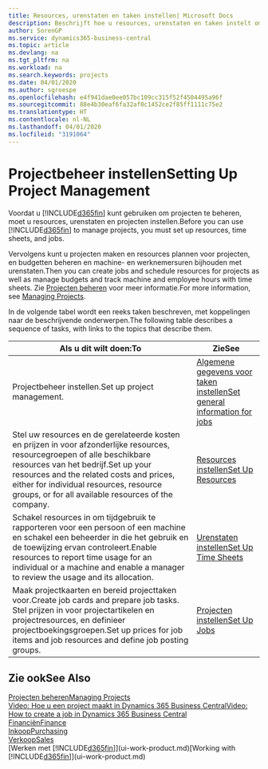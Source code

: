 ```yaml
---
title: Resources, urenstaten en taken instellen| Microsoft Docs
description: Beschrijft hoe u resources, urenstaten en taken instelt om projecten te beheren.
author: SorenGP
ms.service: dynamics365-business-central
ms.topic: article
ms.devlang: na
ms.tgt_pltfrm: na
ms.workload: na
ms.search.keywords: projects
ms.date: 04/01/2020
ms.author: sgroespe
ms.openlocfilehash: e4f941dae0ee057bc109cc315f52f4504495a96f
ms.sourcegitcommit: 88e4b30eaf6fa32af0c1452ce2f85ff1111c75e2
ms.translationtype: HT
ms.contentlocale: nl-NL
ms.lasthandoff: 04/01/2020
ms.locfileid: "3191064"
---
```

# <a name="setting-up-project-management"></a><span data-ttu-id="7d17a-103">Projectbeheer instellen</span><span class="sxs-lookup"><span data-stu-id="7d17a-103">Setting Up Project Management</span></span>
<span data-ttu-id="7d17a-104">Voordat u [!INCLUDE[d365fin](includes/d365fin_md.md)] kunt gebruiken om projecten te beheren, moet u resources, urenstaten en projecten instellen.</span><span class="sxs-lookup"><span data-stu-id="7d17a-104">Before you can use [!INCLUDE[d365fin](includes/d365fin_md.md)] to manage projects, you must set up resources, time sheets, and jobs.</span></span>

<span data-ttu-id="7d17a-105">Vervolgens kunt u projecten maken en resources plannen voor projecten, en budgetten beheren en machine- en werknemersuren bijhouden met urenstaten.</span><span class="sxs-lookup"><span data-stu-id="7d17a-105">Then you can create jobs and schedule resources for projects as well as manage budgets and track machine and employee hours with time sheets.</span></span> <span data-ttu-id="7d17a-106">Zie [Projecten beheren](projects-manage-projects.md) voor meer informatie.</span><span class="sxs-lookup"><span data-stu-id="7d17a-106">For more information, see [Managing Projects](projects-manage-projects.md).</span></span>  

<span data-ttu-id="7d17a-107">In de volgende tabel wordt een reeks taken beschreven, met koppelingen naar de beschrijvende onderwerpen.</span><span class="sxs-lookup"><span data-stu-id="7d17a-107">The following table describes a sequence of tasks, with links to the topics that describe them.</span></span>

| <span data-ttu-id="7d17a-108">Als u dit wilt doen:</span><span class="sxs-lookup"><span data-stu-id="7d17a-108">To</span></span> | <span data-ttu-id="7d17a-109">Zie</span><span class="sxs-lookup"><span data-stu-id="7d17a-109">See</span></span> |
| --- | --- |
| <span data-ttu-id="7d17a-110">Projectbeheer instellen.</span><span class="sxs-lookup"><span data-stu-id="7d17a-110">Set up project management.</span></span>|[<span data-ttu-id="7d17a-111">Algemene gegevens voor taken instellen</span><span class="sxs-lookup"><span data-stu-id="7d17a-111">Set general information for jobs</span></span>](projects-how-setup-jobs.md#to-set-general-information-for-jobs)|
| <span data-ttu-id="7d17a-112">Stel uw resources en de gerelateerde kosten en prijzen in voor afzonderlijke resources, resourcegroepen of alle beschikbare resources van het bedrijf.</span><span class="sxs-lookup"><span data-stu-id="7d17a-112">Set up your resources and the related costs and prices, either for individual resources, resource groups, or for all available resources of the company.</span></span> |[<span data-ttu-id="7d17a-113">Resources instellen</span><span class="sxs-lookup"><span data-stu-id="7d17a-113">Set Up Resources</span></span>](projects-how-setup-resources.md) |
| <span data-ttu-id="7d17a-114">Schakel resources in om tijdgebruik te rapporteren voor een persoon of een machine en schakel een beheerder in die het gebruik en de toewijzing ervan controleert.</span><span class="sxs-lookup"><span data-stu-id="7d17a-114">Enable resources to report time usage for an individual or a machine and enable a manager to review the usage and its allocation.</span></span> |[<span data-ttu-id="7d17a-115">Urenstaten instellen</span><span class="sxs-lookup"><span data-stu-id="7d17a-115">Set Up Time Sheets</span></span>](projects-how-setup-time-sheets.md) |
| <span data-ttu-id="7d17a-116">Maak projectkaarten en bereid projecttaken voor.</span><span class="sxs-lookup"><span data-stu-id="7d17a-116">Create job cards and prepare job tasks.</span></span> <span data-ttu-id="7d17a-117">Stel prijzen in voor projectartikelen en projectresources, en definieer projectboekingsgroepen.</span><span class="sxs-lookup"><span data-stu-id="7d17a-117">Set up prices for job items and job resources and define job posting groups.</span></span> |[<span data-ttu-id="7d17a-118">Projecten instellen</span><span class="sxs-lookup"><span data-stu-id="7d17a-118">Set Up Jobs</span></span>](projects-how-setup-jobs.md) |

## <a name="see-also"></a><span data-ttu-id="7d17a-119">Zie ook</span><span class="sxs-lookup"><span data-stu-id="7d17a-119">See Also</span></span>

[<span data-ttu-id="7d17a-120">Projecten beheren</span><span class="sxs-lookup"><span data-stu-id="7d17a-120">Managing Projects</span></span>](projects-manage-projects.md)  
[<span data-ttu-id="7d17a-121">Video: Hoe u een project maakt in Dynamics 365 Business Central</span><span class="sxs-lookup"><span data-stu-id="7d17a-121">Video: How to create a job in Dynamics 365 Business Central</span></span>](https://www.youtube.com/watch?v=VqaPWr7BWmw)  
[<span data-ttu-id="7d17a-122">Financiën</span><span class="sxs-lookup"><span data-stu-id="7d17a-122">Finance</span></span>](finance.md)  
[<span data-ttu-id="7d17a-123">Inkoop</span><span class="sxs-lookup"><span data-stu-id="7d17a-123">Purchasing</span></span>](purchasing-manage-purchasing.md)  
[<span data-ttu-id="7d17a-124">Verkoop</span><span class="sxs-lookup"><span data-stu-id="7d17a-124">Sales</span></span>](sales-manage-sales.md)  
<span data-ttu-id="7d17a-125">[Werken met [!INCLUDE[d365fin](includes/d365fin_md.md)]](ui-work-product.md)</span><span class="sxs-lookup"><span data-stu-id="7d17a-125">[Working with [!INCLUDE[d365fin](includes/d365fin_md.md)]](ui-work-product.md)</span></span>  
